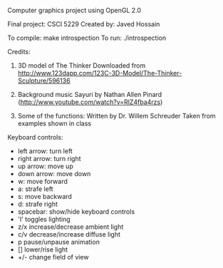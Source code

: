 Computer graphics project using OpenGL 2.0

Final project: CSCI 5229
Created by: Javed Hossain

To compile: make introspection
To run: ./introspection

Credits:

1. 3D model of The Thinker
   Downloaded from http://www.123dapp.com/123C-3D-Model/The-Thinker-Sculpture/596136

2. Background music
   Sayuri by Nathan Allen Pinard (http://www.youtube.com/watch?v=RlZ4fba4rzs)

3. Some of the functions:
   Written by Dr. Willem Schreuder
   Taken from examples shown in class

Keyboard controls:

* left arrow: turn left
* right arrow: turn right
* up arrow: move up
* down arrow: move down
* w: move forward
* a: strafe left
* s: move backward
* d: strafe right
* spacebar: show/hide keyboard controls
* 'l' toggles lighting
* z/x increase/decrease ambient light
* c/v decrease/increase diffuse light
* p pause/unpause animation
* [] lower/rise light
* +/- change field of view
